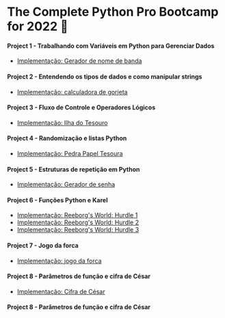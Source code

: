 <h1> The Complete Python Pro Bootcamp for 2022 🐍 </h1>

#### Project 1 - Trabalhando com Variáveis em Python para Gerenciar Dados

- [Implementação: Gerador de nome de banda](https://github.com/arlindo10/Python-Projects-/tree/main/Project%2001/Gerador%20de%20nome%20de%20banda)

#### Project 2 -  Entendendo os tipos de dados e como manipular strings

- [Implementação: calculadora de gorjeta](https://github.com/arlindo10/Python-Projects-/tree/main/Project%2002/Calculadora%20de%20Gorjeta)

#### Project 3 - Fluxo de Controle e Operadores Lógicos

- [Implementação: Ilha do Tesouro](https://github.com/arlindo10/Python-Projects-/tree/main/Project%2003/Ilha%20do%20Tesouro)

#### Project 4 - Randomização e listas Python

- [Implementação: Pedra Papel Tesoura](https://github.com/arlindo10/Python-Projects-/tree/main/Project%2004/Pedra%20Papel%20Tesoura)

#### Project 5 - Estruturas de repetição em Python

- [Implementação: Gerador de senha ](https://github.com/arlindo10/Python-Projects-/tree/main/Project%2005/Gerador%20de%20Senha)

<h4> Project 6 - Funções Python e Karel </h4>

* [Implementação: Reeborg's World: Hurdle 1](https://github.com/arlindo10/Python-Projects-/blob/main/Project%2006/ReeborgsWorldHurdle1/main.py)
* [Implementação: Reeborg's World: Hurdle 2](https://github.com/arlindo10/Python-Projects-/tree/main/Project%2006/ReeborgsWorldHurdle2)
* [Implementação: Reeborg's World: Hurdle 3](https://github.com/arlindo10/Python-Projects-/tree/main/Project%2006/ReeborgsWorldHurdle3)

<h4>Project 7 - Jogo da forca </h4>

* [Implementação: jogo da forca]()

<h4>Project 8 - Parâmetros de função e cifra de César</h4>

* [Implementação: Cifra de César]()

<h4>Project 8 - Parâmetros de função e cifra de César</h4>
